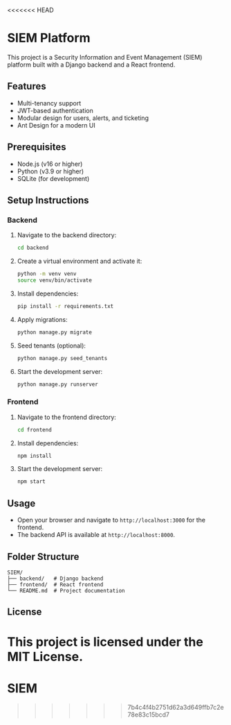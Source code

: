 <<<<<<< HEAD
# SIEM Platform

This project is a Security Information and Event Management (SIEM) platform built with a Django backend and a React frontend.

## Features
- Multi-tenancy support
- JWT-based authentication
- Modular design for users, alerts, and ticketing
- Ant Design for a modern UI

## Prerequisites
- Node.js (v16 or higher)
- Python (v3.9 or higher)
- SQLite (for development)

## Setup Instructions

### Backend
1. Navigate to the backend directory:
   ```bash
   cd backend
   ```
2. Create a virtual environment and activate it:
   ```bash
   python -m venv venv
   source venv/bin/activate
   ```
3. Install dependencies:
   ```bash
   pip install -r requirements.txt
   ```
4. Apply migrations:
   ```bash
   python manage.py migrate
   ```
5. Seed tenants (optional):
   ```bash
   python manage.py seed_tenants
   ```
6. Start the development server:
   ```bash
   python manage.py runserver
   ```

### Frontend
1. Navigate to the frontend directory:
   ```bash
   cd frontend
   ```
2. Install dependencies:
   ```bash
   npm install
   ```
3. Start the development server:
   ```bash
   npm start
   ```

## Usage
- Open your browser and navigate to `http://localhost:3000` for the frontend.
- The backend API is available at `http://localhost:8000`.

## Folder Structure
```
SIEM/
├── backend/   # Django backend
├── frontend/  # React frontend
└── README.md  # Project documentation
```

## License
This project is licensed under the MIT License.
=======
# SIEM
>>>>>>> 7b4c4f4b2751d62a3d649ffb7c2e78e83c15bcd7
